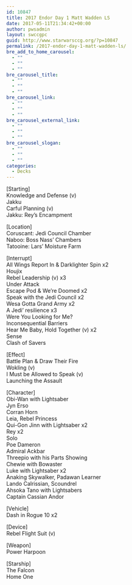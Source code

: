 ```yaml
---
id: 10847
title: 2017 Endor Day 1 Matt Wadden LS
date: 2017-05-11T21:34:42+00:00
author: pwsadmin
layout: swccgpc
guid: http://www.starwarsccg.org/?p=10847
permalink: /2017-endor-day-1-matt-wadden-ls/
bre_add_to_home_carousel:
  - ""
  - ""
  - ""
bre_carousel_title:
  - ""
  - ""
  - ""
bre_carousel_link:
  - ""
  - ""
  - ""
bre_carousel_external_link:
  - ""
  - ""
  - ""
bre_carousel_slogan:
  - ""
  - ""
  - ""
categories:
  - Decks
---
```

[Starting]  
Knowledge and Defense (v)  
Jakku  
Carful Planning (v)  
Jakku: Rey&#8217;s Encampment

[Location]  
Coruscant: Jedi Council Chamber  
Naboo: Boss Nass&#8217; Chambers  
Tatooine: Lars&#8217; Moisture Farm

[Interrupt]  
All Wings Report In & Darklighter Spin x2  
Houjix  
Rebel Leadership (v) x3  
Under Attack  
Escape Pod & We&#8217;re Doomed x2  
Speak with the Jedi Council x2  
Wesa Gotta Grand Army x2  
A Jedi&#8217; resilience x3  
Were You Looking for Me?  
Inconsequential Barriers  
Hear Me Baby, Hold Together (v) x2  
Sense  
Clash of Savers

[Effect]  
Battle Plan & Draw Their Fire  
Wokling (v)  
I Must be Allowed to Speak (v)  
Launching the Assault

[Character]  
Obi-Wan with Lightsaber  
Jyn Erso  
Corran Horn  
Leia, Rebel Princess  
Qui-Gon Jinn with Lightsaber x2  
Rey x2  
Solo  
Poe Dameron  
Admiral Ackbar  
Threepio with his Parts Showing  
Chewie with Bowaster  
Luke with Lightsaber x2  
Anaking Skywalker, Padawan Learner  
Lando Calrissian, Scoundrel  
Ahsoka Tano with Lightsabers  
Captain Cassian Andor

[Vehicle]  
Dash in Rogue 10 x2

[Device]  
Rebel Flight Suit (v)

[Weapon]  
Power Harpoon

[Starship]  
The Falcon  
Home One